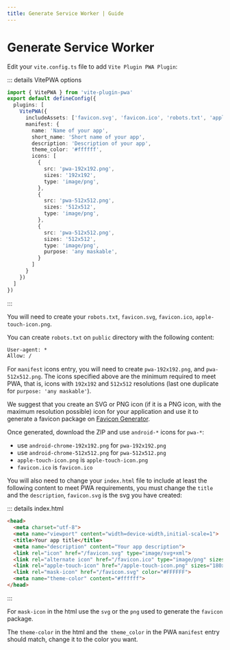 ```yaml
---
title: Generate Service Worker | Guide
---
```


# Generate Service Worker

Edit your `vite.config.ts` file to add `Vite Plugin PWA Plugin`:

::: details VitePWA options
```ts
import { VitePWA } from 'vite-plugin-pwa'
export default defineConfig({
  plugins: [
    VitePWA({
      includeAssets: ['favicon.svg', 'favicon.ico', 'robots.txt', 'apple-touch-icon.png'],
      manifest: {
        name: 'Name of your app',
        short_name: 'Short name of your app',
        description: 'Description of your app',
        theme_color: '#ffffff',
        icons: [
          {
            src: 'pwa-192x192.png',
            sizes: '192x192',
            type: 'image/png',
          },
          {
            src: 'pwa-512x512.png',
            sizes: '512x512',
            type: 'image/png',
          },
          {
            src: 'pwa-512x512.png',
            sizes: '512x512',
            type: 'image/png',
            purpose: 'any maskable',
          }
        ]
      }
    })
  ]
})
```
:::

You will need to create your `robots.txt`, `favicon.svg`,  `favicon.ico`, `apple-touch-icon.png`.

You can create `robots.txt` on `public` directory with the following content:
```txt
User-agent: *
Allow: /
```

For `manifest` icons entry, you will need to create `pwa-192x192.png`, and `pwa-512x512.png`. The icons specified above are the minimum required to meet PWA, that is, icons with `192x192` and `512x512` resolutions (last one duplicate for `purpose: 'any maskable'`).

We suggest that you create an SVG or PNG icon (if it is a PNG icon, with the maximum resolution possible)  icon for your application and use it to generate a favicon package on [Favicon Generator](https://realfavicongenerator.net/). 

Once generated, download the ZIP and use `android-*` icons for `pwa-*`:
- use `android-chrome-192x192.png` for `pwa-192x192.png`
- use `android-chrome-512x512.png` for `pwa-512x512.png`
- `apple-touch-icon.png` is `apple-touch-icon.png`
- `favicon.ico` is `favicon.ico`

You will also need to change your `index.html` file to include at least the following content to meet PWA requirements, you must change the `title` and the `description`, `favicon.svg` is the svg you have created:

::: details index.html
```html
<head>
  <meta charset="utf-8">
  <meta name="viewport" content="width=device-width,initial-scale=1">
  <title>Your app title</title>
  <meta name="description" content="Your app description">
  <link rel="icon" href="/favicon.svg" type="image/svg+xml">
  <link rel="alternate icon" href="/favicon.ico" type="image/png" sizes="16x16">
  <link rel="apple-touch-icon" href="/apple-touch-icon.png" sizes="180x180">
  <link rel="mask-icon" href="/favicon.svg" color="#FFFFFF">
  <meta name="theme-color" content="#ffffff">
</head>
```
:::

For `mask-icon` in the html use the `svg` or the `png` used to generate the `favicon` package.

The `theme-color` in the html and the` theme_color` in the PWA `manifest` entry should match, change it to the color you want. 

